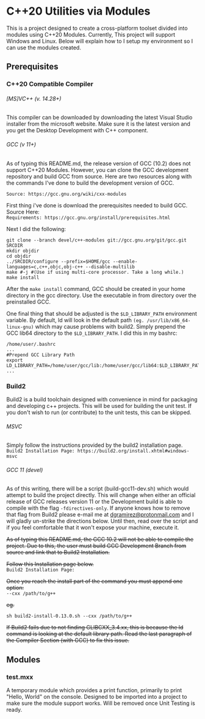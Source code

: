 # C++20 Utilities via Modules
This is a project designed to create a cross-platform toolset divided into modules using C++20 Modules. Currently, This project will support Windows and Linux. Below will explain how to I setup my environment so I can use the modules created.

## Prerequisites
### C++20 Compatible Compiler
###### [MS]VC++ (v. 14.28+)
This compiler can be downloaded by downloading the latest Visual Studio installer from the microsoft website. Make sure it is the latest version and you get the Desktop Development with C++ component.

###### GCC (v 11+)
As of typing this README.md, the release version of GCC (10.2) does not support C++20 Modules. However, you can clone the GCC development repository and build GCC from source. Here are two resources along with the commands I've done to build the development version of GCC.

`Source: https://gcc.gnu.org/wiki/cxx-modules`  

First thing i've done is download the prerequisites needed to build GCC. Source Here:  
`Requirements: https://gcc.gnu.org/install/prerequisites.html`

Next I did the following:
```
git clone --branch devel/c++-modules git://gcc.gnu.org/git/gcc.git SRCDIR
mkdir objdir
cd objdir
../SRCDIR/configure --prefix=$HOME/gcc --enable-languages=c,c++,objc,obj-c++ --disable-multilib
make #-j #(Use if using multi-core processor. Take a long while.)
make install
```

After the `make install` command, GCC should be created in your home directory in the gcc directory. Use the executable in from directory over the preinstalled GCC.

One final thing that should be adjusted is the `$LD_LIBRARY_PATH` environment variable. By default, ld will look in the default path `(eg. /usr/lib/x86_64-linux-gnu)` which may cause problems with build2. Simply prepend the GCC lib64 directory to the `$LD_LIBRARY_PATH`. I did this in my bashrc:

```
/home/user/.bashrc
...
#Prepend GCC Library Path
export LD_LIBRARY_PATH=/home/user/gcc/lib:/home/user/gcc/lib64:$LD_LIBRARY_PATH
...
```

### Build2
Build2 is a build toolchain designed with convenience in mind for packaging and developing c++ projects. This will be used for building the unit test. If you don't wish to run (or contribute) to the unit tests, this can be skipped.

###### MSVC
Simply follow the instructions provided by the build2 installation page.  
`Build2 Installation Page: https://build2.org/install.xhtml#windows-msvc`

###### GCC 11 (devel)

As of this writing, there will be a script (build-gcc11-dev.sh) which would attempt to build the project directly. This will change when either an official release of GCC releases version 11 or the Development build is able to compile with the flag `-fdirectives-only`. If anyone knows how to remove that flag from Build2 please e-mail me at dgramirez@protonmail.com and I will gladly un-strike the directions below. Until then, read over the script and if you feel comfortable that it won't expose your machine, execute it.

~~As of typing this README.md, the GCC 10.2 will not be able to compile the project. Due to this, the user must build GCC Development Branch from source and link that to Build2 Installation.~~

~~Follow this Installation page below.~~  
`Build2 Installation Page: `

~~Once you reach the install part of the command you must append one option:~~  
`--cxx /path/to/g++`

~~eg.~~
```
sh build2-install-0.13.0.sh --cxx /path/to/g++
```

~~If Build2 fails due to not finding GLIBCXX_3.4.xx, this is because the ld command is looking at the default library path. Read the last paragraph of the Compiler Section (with GCC) to fix this issue.~~

## Modules

### test.mxx
A temporary module which provides a print function, primarily to print "Hello, World" on the console. Designed to be imported into a project to make sure the module support works. Will be removed once Unit Testing is ready.